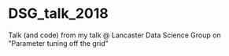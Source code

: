 # DSG_talk_2018
Talk (and code) from my talk @ Lancaster Data Science Group on "Parameter tuning off the grid"
